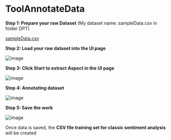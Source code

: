 # ToolAnnotateData

**Step 1: Prepare your raw Dataset** (My dataset name: sampleData.csv in folder DPT)

[sampleData.csv](https://github.com/user-attachments/files/16404585/sampleData.csv)

**Step 2: Load your raw dataset into the UI page**

![image](https://github.com/user-attachments/assets/13e1098b-6124-4e96-a841-9e6b2f55940d)

**Step 3: Click Start to extract Aspect in the UI page**

![image](https://github.com/user-attachments/assets/fc7a0c91-eaa7-4ff1-a247-104893abe77b)

**Step 4: Annotating dataset**

![image](https://github.com/user-attachments/assets/7d8c545c-d9ca-439d-a222-f63627a147bc)

**Step 5: Save the work**

![image](https://github.com/user-attachments/assets/928d676d-d071-4131-a3b6-ab959436c172)

Once data is saved, the **CSV file training set for classic sentiment analysis** will be created
